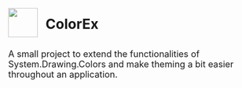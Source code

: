 <div style="display: flex;">
    <img style="width:60px; height:60px;" src="https://user-images.githubusercontent.com/32239721/160010836-e9f56c36-526a-42c3-85b8-ed1ade43d57e.png"/>
    <h1 style="Margin: 16px;">ColorEx</h1>
</div>
<div>
    <p style="font-size: large;">A small project to extend the functionalities of System.Drawing.Colors and make theming a bit easier throughout an application.</p>
</div>
